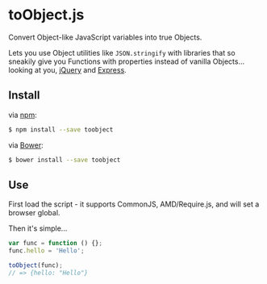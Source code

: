 toObject.js
==============

Convert Object-like JavaScript variables into true Objects.

Lets you use Object utilities like `JSON.stringify` with libraries
that so sneakily give you Functions with properties instead of vanilla Objects...
looking at you, [jQuery][jquery] and [Express][express].


## Install

via [npm]:

```bash
$ npm install --save toobject
```

via [Bower][bower]:

```bash
$ bower install --save toobject
```

[npm]: https://npmjs.org/
[bower]: http://bower.io/

## Use

First load the script - it supports CommonJS, AMD/Require.js, and will set a browser global.

Then it's simple...

```javascript
var func = function () {};
func.hello = 'Hello';

toObject(func);
// => {hello: "Hello"}
```

[jquery]: http://jquery.com/
[express]: http://expressjs.com/
